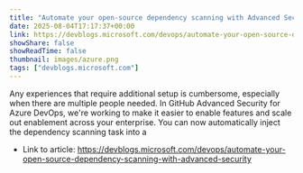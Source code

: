 ```yaml
---
title: "Automate your open-source dependency scanning with Advanced Security"
date: 2025-08-04T17:17:37+00:00
link: https://devblogs.microsoft.com/devops/automate-your-open-source-dependency-scanning-with-advanced-security
showShare: false
showReadTime: false
thumbnail: images/azure.png
tags: ["devblogs.microsoft.com"]
---
```

Any experiences that require additional setup is cumbersome, especially when there are multiple people needed. In GitHub Advanced Security for Azure DevOps, we're working to make it easier to enable features and scale out enablement across your enterprise. You can now automatically inject the dependency scanning task into a

- Link to article: https://devblogs.microsoft.com/devops/automate-your-open-source-dependency-scanning-with-advanced-security